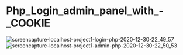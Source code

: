 # Php_Login_admin_panel_with_-_COOKIE
![screencapture-localhost-project1-login-php-2020-12-30-22_49_57](https://user-images.githubusercontent.com/75759109/103368702-6c08f700-4af2-11eb-853b-9275bfe56f15.png)
![screencapture-localhost-project1-admin-php-2020-12-30-22_50_53](https://user-images.githubusercontent.com/75759109/103368711-6f9c7e00-4af2-11eb-9584-7b98326db059.png)
